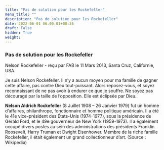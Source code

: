 ```yaml
---
title: "Pas de solution pour les Rockefeller"
menu_title: ""
description: "Pas de solution pour les Rockefeller"
date: 2022-06-01 06:00:01+00:36
draft: False
hidden: True
weight:
---
```

### Pas de solution pour les Rockefeller

Nelson Rockefeller - reçu par FAB le 11 Mars 2013, Santa Cruz, Californie, USA.


Je suis Nelson Rockefeller. Il n’y a aucun moyen pour ma famille de gagner cette affaire, pas contre Dieu tout-puissant. Alors reposez-vous, et soyez reconnaissant de ne pas avoir à endurer ce que je souffre. Ne soyez pas découragé par la taille de l’opposition. Elle est éclipsée par Dieu.

**Nelson Aldrich Rockefeller** (8 Juillet 1908 – 26 Janvier 1979) fut un homme d’affaires, philanthrope, fonctionnaire et homme politique américain. Il a été le 41e vice-président des États-Unis (1974-1977), sous la présidence de Gerald Ford, et le 49e gouverneur de New York (1959-1973). Il a également occupé divers postes au sein des administrations des présidents Franklin Roosevelt, Harry Truman et Dwight Eisenhower. Membre de la riche famille Rockefeller, il était également un grand collectionneur d’art. (Source : Wikipedia)
